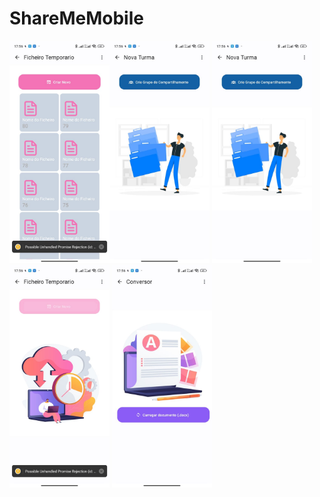 # ShareMeMobile
<img src="/src/screenshots/1.jpg" width="160"><img src="/src/screenshots/2.jpg" width="160"> <img src="/src/screenshots/2.jpg" width="160">
<img src="/src/screenshots/3.jpg" width="160"> <img src="/src/screenshots/4.jpg" width="160">

